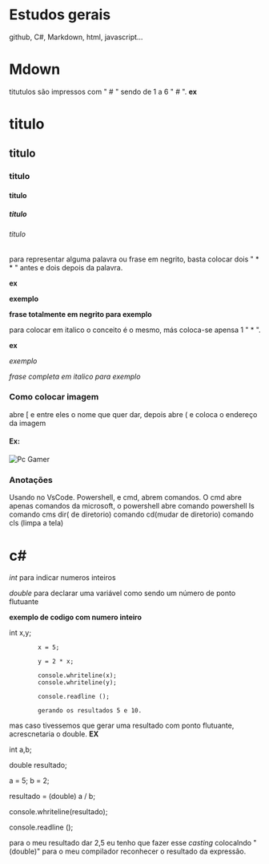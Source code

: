 # Estudos gerais
github, C#, Markdown, html, javascript...
# **Mdown**
titutulos são impressos com " # " sendo de 1 a 6 " # ".
**ex** 
# titulo
## titulo
### titulo
#### titulo
##### titulo
###### titulo

para representar alguma palavra ou frase em negrito, basta colocar dois " * * " antes e dois depois da palavra.

**ex**

**exemplo**

**frase totalmente em negrito para exemplo**

para colocar em italico o conceito é o mesmo, más coloca-se apensa 1 " * ".

**ex**

*exemplo* 

*frase completa em italico para exemplo*

### **Como colocar imagem**

abre [ e entre eles o nome que quer dar, depois abre ( e coloca o endereço da imagem
####  **Ex:**
 ![Pc Gamer](https://conteudo.imguol.com.br/c/entretenimento/95/2021/02/25/alguns-itens-sao-indispensaveis-para-montar-o-seu-pc-gamer-1614232957829_v2_4x3.jpg)
 
 ### **Anotações**
Usando no VsCode. Powershell, e cmd, abrem comandos. O cmd abre apenas comandos da microsoft, o powershell abre 
comando powershell ls
comando cms dir( de diretorio)
comando cd(mudar de diretorio)
comando cls (limpa a tela)

# **c#**
*int* para indicar numeros inteiros

*double* para declarar uma variável como sendo um número de ponto flutuante

**exemplo de codigo com numero inteiro**

int x,y;

            x = 5;
            
            y = 2 * x;

            console.whriteline(x);
            console.whriteline(y);

            console.readline ();
            
            gerando os resultados 5 e 10.
            
mas caso tivessemos que gerar uma resultado com ponto flutuante, acrescnetaria o double. 
**EX**

int a,b;

double resultado;


a = 5;
b = 2;

resultado = (double) a / b;

console.whriteline(resultado);

console.readline ();


para o meu resultado dar 2,5 eu tenho que fazer esse *casting* colocalndo  " (double)" para o meu compilador reconhecer o resultado da expressão.


